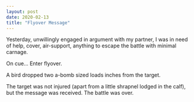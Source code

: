 ```yaml
---
layout: post
date: 2020-02-13
title: "Flyover Message"
---
```


Yesterday, unwillingly engaged in argument with my partner, I was in need of help, cover, air-support, anything to escape the battle with minimal carnage.

On cue... Enter flyover.

A bird dropped two a-bomb sized loads inches from the target.

The target was not injured (apart from a little shrapnel lodged in the calf), but the message was received. The battle was over.
